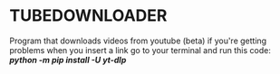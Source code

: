 # TUBEDOWNLOADER
Program that downloads videos from youtube (beta)
if you're getting problems when you insert a link go to your terminal and run this code:
  _**python -m pip install -U yt-dlp**_
